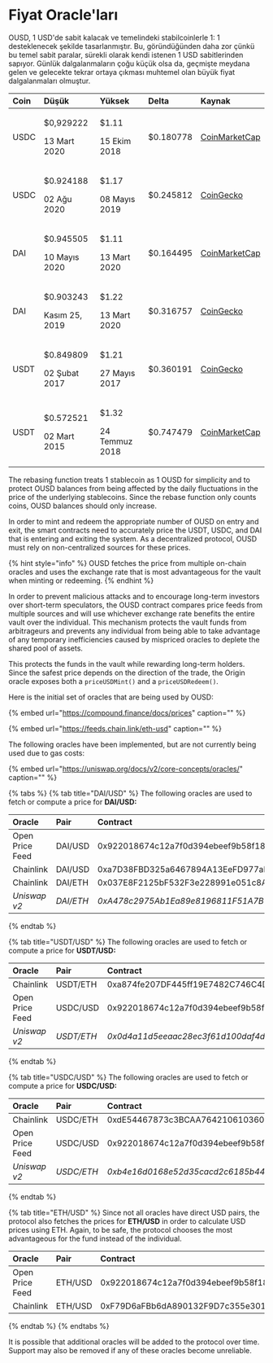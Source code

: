 # Fiyat Oracle'ları

OUSD, 1 USD'de sabit kalacak ve temelindeki stabilcoinlerle 1: 1 desteklenecek şekilde tasarlanmıştır. Bu, göründüğünden daha zor çünkü bu temel sabit paralar, sürekli olarak kendi istenen 1 USD sabitlerinden sapıyor. Günlük dalgalanmaların çoğu küçük olsa da, geçmişte meydana gelen ve gelecekte tekrar ortaya çıkması muhtemel olan büyük fiyat dalgalanmaları olmuştur.

<table>
  <thead>
    <tr>
      <th style="text-align:left">Coin</th>
      <th style="text-align:left"><b>Düşük</b>
      </th>
      <th style="text-align:left"><b>Yüksek</b>
      </th>
      <th style="text-align:left"><b>Delta</b>
      </th>
      <th style="text-align:left"><b>Kaynak</b>
      </th>
    </tr>
  </thead>
  <tbody>
    <tr>
      <td style="text-align:left">USDC</td>
      <td style="text-align:left">
        <p>$0,929222 </p>
        <p>13 Mart 2020</p>
      </td>
      <td style="text-align:left">
        <p>$1.11
</p>
        <p>15 Ekim 2018</p>
      </td>
      <td style="text-align:left">$0.180778
</td>
      <td style="text-align:left"><a href="https://coinmarketcap.com/currencies/usd-coin/">CoinMarketCap
</a>
      </td>
    </tr>
    <tr>
      <td style="text-align:left">USDC</td>
      <td style="text-align:left">
        <p>$0.924188</p>
        <p>02 Ağu 2020</p>
      </td>
      <td style="text-align:left">
        <p>$1.17
</p>
        <p>08 Mayıs 2019</p>
      </td>
      <td style="text-align:left">$0.245812
</td>
      <td style="text-align:left"><a href="https://www.coingecko.com/en/coins/usd-coin">CoinGecko</a>
      </td>
    </tr>
    <tr>
      <td style="text-align:left">DAI</td>
      <td style="text-align:left">
        <p>$0.945505
</p>
        <p>10 Mayıs 2020</p>
      </td>
      <td style="text-align:left">
        <p>$1.11
</p>
        <p>13 Mart 2020</p>
      </td>
      <td style="text-align:left">$0.164495
</td>
      <td style="text-align:left"><a href="https://coinmarketcap.com/currencies/multi-collateral-dai/">CoinMarketCap
</a>
      </td>
    </tr>
    <tr>
      <td style="text-align:left">DAI</td>
      <td style="text-align:left">
        <p> $0.903243
</p>
        <p>Kasım 25, 2019</p>
      </td>
      <td style="text-align:left">
        <p>$1.22</p>
        <p>13 Mart 2020</p>
      </td>
      <td style="text-align:left">$0.316757</td>
      <td style="text-align:left"><a href="https://www.coingecko.com/en/coins/dai">CoinGecko</a>
      </td>
    </tr>
    <tr>
      <td style="text-align:left">USDT</td>
      <td style="text-align:left">
        <p>$0.849809</p>
        <p>02 Şubat 2017</p>
      </td>
      <td style="text-align:left">
        <p>$1.21</p>
        <p>27 Mayıs 2017</p>
      </td>
      <td style="text-align:left">$0.360191</td>
      <td style="text-align:left"><a href="https://www.coingecko.com/en/coins/tether">CoinGecko</a>
      </td>
    </tr>
    <tr>
      <td style="text-align:left">USDT</td>
      <td style="text-align:left">
        <p>$0.572521</p>
        <p>02 Mart 2015</p>
      </td>
      <td style="text-align:left">
        <p>$1.32</p>
        <p>24 Temmuz 2018</p>
      </td>
      <td style="text-align:left">$0.747479</td>
      <td style="text-align:left"><a href="https://coinmarketcap.com/currencies/tether/">CoinMarketCap
</a>
      </td>
    </tr>
  </tbody>
</table>

The rebasing function treats 1 stablecoin as 1 OUSD for simplicity and to protect OUSD balances from being affected by the daily fluctuations in the price of the underlying stablecoins. Since the rebase function only counts coins, OUSD balances should only increase.

In order to mint and redeem the appropriate number of OUSD on entry and exit, the smart contracts need to accurately price the USDT, USDC, and DAI that is entering and exiting the system. As a decentralized protocol, OUSD must rely on non-centralized sources for these prices.

{% hint style="info" %}
OUSD fetches the price from multiple on-chain oracles and uses the exchange rate that is most advantageous for the vault when minting or redeeming.
{% endhint %}

In order to prevent malicious attacks and to encourage long-term investors over short-term speculators, the OUSD contract compares price feeds from multiple sources and will use whichever exchange rate benefits the entire vault over the individual. This mechanism protects the vault funds from arbitrageurs and prevents any individual from being able to take advantage of any temporary inefficiencies caused by mispriced oracles to deplete the shared pool of assets.

This protects the funds in the vault while rewarding long-term holders. Since the safest price depends on the direction of the trade, the Origin oracle exposes both a `priceUSDMint()` and a `priceUSDRedeem()`.

Here is the initial set of oracles that are being used by OUSD:

{% embed url="https://compound.finance/docs/prices" caption="" %}

{% embed url="https://feeds.chain.link/eth-usd" caption="" %}

The following oracles have been implemented, but are not currently being used due to gas costs:

{% embed url="https://uniswap.org/docs/v2/core-concepts/oracles/" caption="" %}

{% tabs %}
{% tab title="DAI/USD" %}
The following oracles are used to fetch or compute a price for **DAI/USD:**

| Oracle          | Pair      | Contract                                     |
|:--------------- |:--------- |:-------------------------------------------- |
| Open Price Feed | DAI/USD   | 0x922018674c12a7f0d394ebeef9b58f186cde13c1   |
| Chainlink       | DAI/USD   | 0xa7D38FBD325a6467894A13EeFD977aFE558bC1f0   |
| Chainlink       | DAI/ETH   | 0x037E8F2125bF532F3e228991e051c8A7253B642c   |
| _Uniswap v2_    | _DAI/ETH_ | _0xA478c2975Ab1Ea89e8196811F51A7B7Ade33eB11_ |
{% endtab %}

{% tab title="USDT/USD" %}
The following oracles are used to fetch or compute a price for **USDT/USD:**

| O**racle**      | Pair       | Contract                                     |
|:--------------- |:---------- |:-------------------------------------------- |
| Chainlink       | USDT/ETH   | 0xa874fe207DF445ff19E7482C746C4D3fD0CB9AcE   |
| Open Price Feed | USDC/USD   | 0x922018674c12a7f0d394ebeef9b58f186cde13c1   |
| _Uniswap v2_    | _USDT/ETH_ | _0x0d4a11d5eeaac28ec3f61d100daf4d40471f1852_ |
{% endtab %}

{% tab title="USDC/USD" %}
The following oracles are used to fetch or compute a price for **USDC/USD:**

| O**racle**      | Pair       | Contract                                     |
|:--------------- |:---------- |:-------------------------------------------- |
| Chainlink       | USDC/ETH   | 0xdE54467873c3BCAA76421061036053e371721708   |
| Open Price Feed | USDC/USD   | 0x922018674c12a7f0d394ebeef9b58f186cde13c1   |
| _Uniswap v2_    | _USDC/ETH_ | _0xb4e16d0168e52d35cacd2c6185b44281ec28c9dc_ |
{% endtab %}

{% tab title="ETH/USD" %}
Since not all oracles have direct USD pairs, the protocol also fetches the prices for **ETH/USD** in order to calculate USD prices using ETH. Again, to be safe, the protocol chooses the most advantageous for the fund instead of the individual.

| Oracle          | Pair    | Contract                                   |
|:--------------- |:------- |:------------------------------------------ |
| Open Price Feed | ETH/USD | 0x922018674c12a7f0d394ebeef9b58f186cde13c1 |
| Chainlink       | ETH/USD | 0xF79D6aFBb6dA890132F9D7c355e3015f15F3406F |
{% endtab %}
{% endtabs %}

It is possible that additional oracles will be added to the protocol over time. Support may also be removed if any of these oracles become unreliable.

